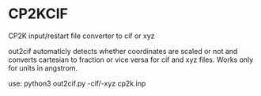 # CP2KCIF
CP2K input/restart file converter to cif or xyz

out2cif automaticly detects whether coordinates are scaled or not and converts cartesian to fraction or vice versa for cif and xyz files.
Works only for units in angstrom. 

use: python3 out2cif.py -cif/-xyz cp2k.inp

